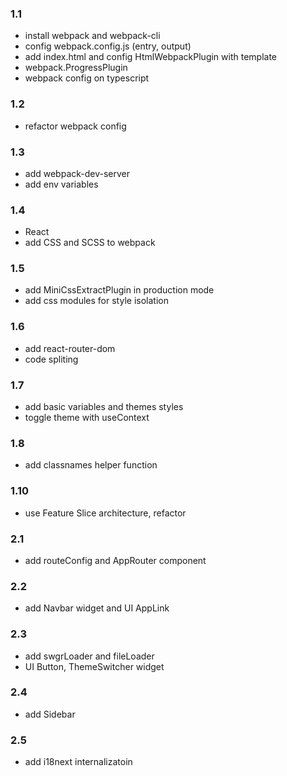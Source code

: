 ### 1.1

- install webpack and webpack-cli
- config webpack.config.js (entry, output)
- add index.html and config HtmlWebpackPlugin with template
- webpack.ProgressPlugin
- webpack config on typescript

### 1.2

- refactor webpack config

### 1.3

- add webpack-dev-server
- add env variables

### 1.4

- React
- add CSS and SCSS to webpack

### 1.5

- add MiniCssExtractPlugin in production mode
- add css modules for style isolation

### 1.6

- add react-router-dom
- code spliting

### 1.7

- add basic variables and themes styles
- toggle theme with useContext

### 1.8

- add classnames helper function

### 1.10

- use Feature Slice architecture, refactor

### 2.1

- add routeConfig and AppRouter component

### 2.2

- add Navbar widget and UI AppLink

### 2.3

- add swgrLoader and fileLoader
- UI Button, ThemeSwitcher widget

### 2.4

- add Sidebar

### 2.5

- add i18next internalizatoin
